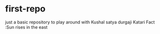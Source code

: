 # first-repo
just a basic repository to play around with
Kushal satya durgaji Katari
Fact :Sun rises in the east


